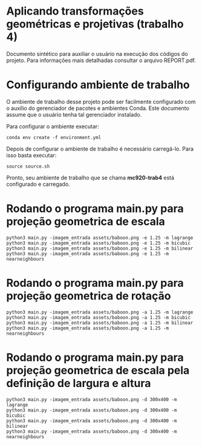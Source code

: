# Aplicando transformações geométricas e projetivas (trabalho 4)
Documento sintético para auxiliar o usuário na execução dos códigos do projeto. Para informações mais detalhadas consultar o arquivo REPORT.pdf.

# Configurando ambiente de trabalho
O ambiente de trabalho desse projeto pode ser facilmente configurado com o auxílio do gerenciador de pacotes e ambientes Conda. Este documento assume que o usuário tenha tal gerenciador instalado.

Para configurar o ambiente executar:

```
conda env create -f environment.yml
```

Depois de configurar o ambiente de trabalho é necessário carregá-lo. Para isso basta executar:

```
source source.sh
```

Pronto, seu ambiente de trabalho que se chama **mc920-trab4** está configurado e carregado.

# Rodando o programa main.py para projeção geometrica de escala

```
python3 main.py -imagem_entrada assets/baboon.png -e 1.25 -m lagrange
python3 main.py -imagem_entrada assets/baboon.png -e 1.25 -m bicubic
python3 main.py -imagem_entrada assets/baboon.png -e 1.25 -m bilinear
python3 main.py -imagem_entrada assets/baboon.png -e 1.25 -m nearneighbours
```


# Rodando o programa main.py para projeção geometrica de rotação

```
python3 main.py -imagem_entrada assets/baboon.png -a 1.25 -m lagrange
python3 main.py -imagem_entrada assets/baboon.png -a 1.25 -m bicubic
python3 main.py -imagem_entrada assets/baboon.png -a 1.25 -m bilinear
python3 main.py -imagem_entrada assets/baboon.png -a 1.25 -m nearneighbours
```

# Rodando o programa main.py para projeção geometrica de escala pela definição de largura e altura

```
python3 main.py -imagem_entrada assets/baboon.png -d 300x400 -m lagrange
python3 main.py -imagem_entrada assets/baboon.png -d 300x400 -m bicubic
python3 main.py -imagem_entrada assets/baboon.png -d 300x400 -m bilinear
python3 main.py -imagem_entrada assets/baboon.png -d 300x400 -m nearneighbours
```
